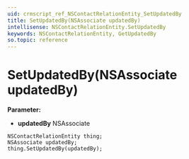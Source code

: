 ```yaml
---
uid: crmscript_ref_NSContactRelationEntity_SetUpdatedBy
title: SetUpdatedBy(NSAssociate updatedBy)
intellisense: NSContactRelationEntity.SetUpdatedBy
keywords: NSContactRelationEntity, GetUpdatedBy
so.topic: reference
---
```


# SetUpdatedBy(NSAssociate updatedBy)

**Parameter:** 
 - **updatedBy** NSAssociate

```crmscript
NSContactRelationEntity thing;
NSAssociate updatedBy;
thing.SetUpdatedBy(updatedBy);
```

